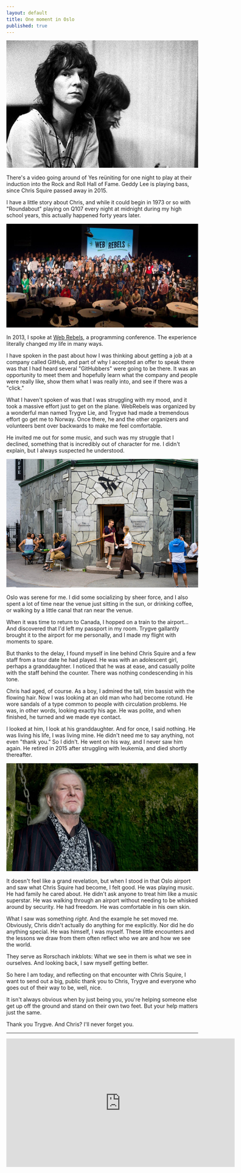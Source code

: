 ```yaml
---
layout: default
title: One moment in Oslo
published: true
---
```


![Chris Squire](/assets/images/chris-squire.jpg)

There's a video going around of Yes reüniting for one night to play at their induction into the Rock and Roll Hall of Fame. Geddy Lee is playing bass, since Chris Squire passed away in 2015.

I have a little story about Chris, and while it could begin in 1973 or so with "Roundabout" playing on Q107 every night at midnight during my high school years, this actually happened forty years later.

![Web Rebels](/assets/images/web-rebels.jpg)

In 2013, I spoke at [Web Rebels], a programming conference. The experience literally changed my life in many ways.

[Web Rebels]: https://www.webrebels.org

I have spoken in the past about how I was thinking about getting a job at a company called GitHub, and part of why I accepted an offer to speak there was that I had heard several "GitHubbers" were going to be there. It was an opportunity to meet them and hopefully learn what the company and people were really like, show them what I was really into, and see if there was a "click."

What I haven't spoken of was that I was struggling with my mood, and it took a massive effort just to get on the plane. WebRebels was organized by a wonderful man named Trygve Lie, and Trygve had made a tremendous effort go get me to Norway. Once there, he and the other organizers and volunteers bent over backwards to make me feel comfortable.

He invited me out for some music, and such was my struggle that I declined, something that is incredibly out of character for me. I didn't explain, but I always suspected he understood.

![Coffee at Tim Wendelboe](/assets/images/tim-wendelboe.jpg)

Oslo was serene for me. I did some socializing by sheer force, and I also spent a lot of time near the venue just sitting in the sun, or drinking coffee, or walking by a little canal that ran near the venue.

When it was time to return to Canada, I hopped on a train to the airport... And discovered that I'd left my passport in my room. Trygve gallantly brought it to the airport for me personally, and I made my flight with moments to spare.

But thanks to the delay, I found myself in line behind Chris Squire and a few staff from a tour date he had played. He was with an adolescent girl, perhaps a granddaughter. I noticed that he was at ease, and casually polite with the staff behind the counter. There was nothing condescending in his tone.

Chris had aged, of course. As a boy, I admired the tall, trim bassist with the flowing hair. Now I was looking at an old man who had become rotund. He wore sandals of a type common to people with circulation problems. He was, in other words, looking exactly his age. He was polite, and when finished, he turned and we made eye contact.

I looked at him, I look at his granddaughter. And for once, I said nothing. He was living his life, I was living mine. He didn't need me to say anything, not even "thank you." So I didn't. He went on his way, and I never saw him again. He retired in 2015 after struggling with leukemia, and died shortly thereafter.

![Chris Squire](/assets/images/chris-squire-2.jpg)

It doesn't feel like a grand revelation, but when I stood in that Oslo airport and saw what Chris Squire had become, I felt good. He was playing music. He had family he cared about. He didn't ask anyone to treat him like a music superstar. He was walking through an airport without needing to be whisked around by security. He had freedom. He was comfortable in his own skin.

What I saw was something *right*. And the example he set moved me. Obviously, Chris didn't actually do anything for me explicitly. Nor did he do anything special. He was himself, I was myself. These little encounters and the lessons we draw from them often reflect who we are and how we see the world.

They serve as Rorschach inkblots: What we see in them is what we see in ourselves. And looking back, I saw myself getting better.

So here I am today, and reflecting on that encounter with Chris Squire, I want to send out a big, public thank you to Chris, Trygve and everyone who goes out of their way to be, well, nice.

It isn't always obvious when by just being you, you're helping someone else get up off the ground and stand on their own two feet. But your help matters just the same.

Thank you Trygve. And Chris? I'll never forget you.

---

<iframe width="600" height="337" src="https://www.youtube.com/embed/eo-lBnTc3So" frameborder="0" allowfullscreen></iframe>
